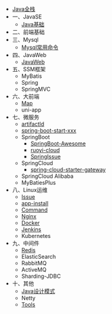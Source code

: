 - [Java全栈](/java/)
- 一、JavaSE
  - [Java基础](/java/01javase/javaBase.md)
- 二、前端基础
- 三、Mysql
  - [Mysql常用命令](../java/03mysql/mysql-command.md)
- 四、JavaWeb
  - [JavaWeb](../java/04javaweb/java-web.md)
- 五、SSM框架
  - MyBatis
  - Spring
  - SpringMVC
- 六、大前端
  - [Map](/java/06vue/map.md)
  - uni-app
- 七、微服务
  - [artifactId](../java/07micro/artifactId.md)
  - [spring-boot-start-xxx](../java/07micro/spring-boot-start-xxx.md)
  - SpringBoot
    - [SpringBoot-Awesome](../java/07micro/boot/SpringBoot-Awesome.md)
    - [ruoyi-cloud](../java/07micro/boot/ruoyi-cloud.md)
    - [SpringIssue](../java/07micro/boot/SpringIssue.md)
  - SpringCloud
    - [spring-cloud-starter-gateway](../java/07micro/cloud/spring-cloud-starter-gateway.md)
  - SpringCloud Alibaba
  - MyBatiesPlus
- 八、Linux运维
  - [Issue](../java/08linux/Issue.md)
  - [app-install](../java/08linux/app-install.md)
  - [Command](../java/08linux/command.md)
  - [Nginx](../java/08linux/nginx.md)
  - [Docker](../java/08linux/docker.md)
  - [Jenkins](../java/08linux/jenkins.md)
  - Kubernetes
- 九、中间件
  - [Redis](../java/09mware/redis.md)
  - ElasticSearch
  - RabbitMQ
  - ActiveMQ
  - Sharding-JDBC
- 十、其他
  - [Java设计模式](../java/10other/java-design-pattern.md)
  - Netty
  - [Tools](../java/10other/tools.md)

